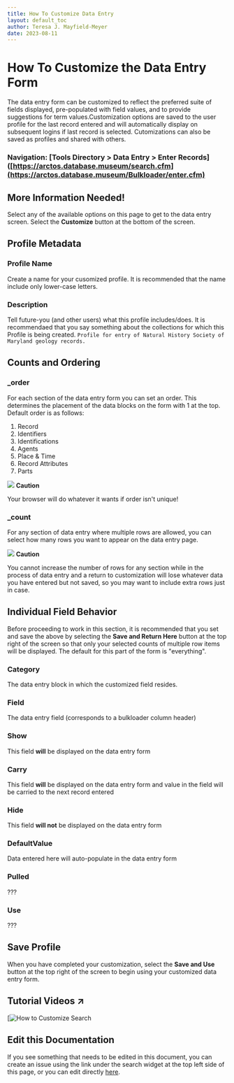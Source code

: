 ```yaml
---
title: How To Customize Data Entry
layout: default_toc
author: Teresa J. Mayfield-Meyer
date: 2023-08-11
---
```

# How To Customize the Data Entry Form

The data entry form can be customized to reflect the preferred suite of fields displayed, pre-populated with field values, and to provide suggestions for term values.Customization options are saved to the user profile for the last record entered and will automatically display on subsequent logins if last record is selected. Cutomizations can also be saved as profiles and shared with others.

### Navigation: [Tools Directory > Data Entry > Enter Records]([https://arctos.database.museum/search.cfm](https://arctos.database.museum/Bulkloader/enter.cfm)

## More Information Needed!

Select any of the available options on this page to get to the data entry screen. Select the **Customize** button at the bottom of the screen.

## Profile Metadata

### Profile Name
Create a name for your cusomized profile. It is recommended that the name include only lower-case letters.

### Description
Tell future-you (and other users) what this profile includes/does. It is recommendaed that you say something about the collections for which this Profile is being created.
`Profile for entry of Natural History Society of Maryland geology records.`

## Counts and Ordering

### _order
For each section of the data entry form you can set an order. This determines the placement of the data blocks on the form with 1 at the top. Default order is as follows:

1. Record
2. Identifiers
3. Identifications
4. Agents
5. Place & Time
6. Record Attributes
7. Parts

![](https://raw.Githubusercontent.com/ArctosDB/documentation-wiki/gh-pages/tutorial_images/Bear%20Caution.jpg) **Caution**

Your browser will do whatever it wants if order isn't unique!

### _count

For any section of data entry where multiple rows are allowed, you can select how many rows you want to appear on the data entry page.

![](https://raw.Githubusercontent.com/ArctosDB/documentation-wiki/gh-pages/tutorial_images/Bear%20Caution.jpg) **Caution**

You cannot increase the number of rows for any section while in the process of data entry and a return to customization will lose whatever data you have entered but not saved, so you may want to include extra rows just in case.

## Individual Field Behavior

Before proceeding to work in this section, it is recommended that you set and save the above by selecting the **Save and Return Here** button at the top right of the screen so that only your selected counts of multiple row items will be displayed. The default for this part of the form is "everything".

### Category
The data entry block in which the customized field resides.
### Field
The data entry field (corresponds to a bulkloader column header)
### Show
This field **will** be displayed on the data entry form
### Carry
This field **will** be displayed on the data entry form and value in the field will be carried to the next record entered
### Hide
This field **will not** be displayed on the data entry form
### DefaultValue
Data entered here will auto-populate in the data entry form
### Pulled 
???
### Use
???

## Save Profile

When you have completed your customization, select the **Save and Use** button at the top right of the screen to begin using your customized data entry form.

## Tutorial Videos ↗️

[![How to Customize Search]()


## Edit this Documentation

If you see something that needs to be edited in this document, you can create an issue using the link under the search widget at the top left side of this page, or you can edit directly <a href="https://github.com/ArctosDB/documentation-wiki/edit/gh-pages/_how_to/customize_data_entry.markdown" target="_blank">here</a>.
